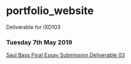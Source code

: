 # portfolio_website
Deliverable for IXD103

### Tuesday 7th May 2019
[Saul Bass Final Essay Submission Deliverable 03](https://ailsiseburns.github.io/portfolio_website/index.html)